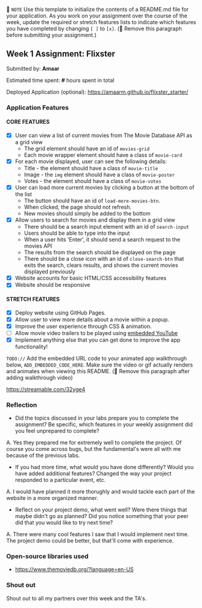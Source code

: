 📝 `NOTE` Use this template to initialize the contents of a README.md file for your application. As you work on your assignment over the course of the week, update the required or stretch features lists to indicate which features you have completed by changing `[ ]` to `[x]`. (🚫 Remove this paragraph before submitting your assignment.)

## Week 1 Assignment: Flixster

Submitted by: **Amaar**

Estimated time spent: **#** hours spent in total

Deployed Application (optional): https://amaarm.github.io/flixster_starter/

### Application Features

#### CORE FEATURES

- [X] User can view a list of current movies from The Movie Database API as a grid view
  - The grid element should have an id of `movies-grid`
  - Each movie wrapper element should have a class of `movie-card`
- [X] For each movie displayed, user can see the following details:
  - Title - the element should have a class of `movie-title`
  - Image - the `img` element should have a class of `movie-poster`
  - Votes - the element should have a class of `movie-votes`
- [X] User can load more current movies by clicking a button at the bottom of the list
  - The button should have an id of `load-more-movies-btn`.
  - When clicked, the page should not refresh.
  - New movies should simply be added to the bottom
- [X] Allow users to search for movies and display them in a grid view
  - There should be a search input element with an id of `search-input`
  - Users should be able to type into the input
  - When a user hits 'Enter', it should send a search request to the movies API
  - The results from the search should be displayed on the page
  - There should be a close icon with an id of `close-search-btn` that exits the search, clears results, and shows the current movies displayed previously
- [X] Website accounts for basic HTML/CSS accessibility features
- [X] Website should be responsive

#### STRETCH FEATURES

- [X] Deploy website using GitHub Pages. 
- [X] Allow user to view more details about a movie within a popup.
- [X] Improve the user experience through CSS & animation.
- [ ] Allow movie video trailers to be played using [embedded YouTube](https://support.google.com/youtube/answer/171780?hl=en)
- [X] Implement anything else that you can get done to improve the app functionality!

`TODO://` Add the embedded URL code to your animated app walkthrough below, `ADD_EMBEDDED_CODE_HERE`. Make sure the video or gif actually renders and animates when viewing this README. (🚫 Remove this paragraph after adding walkthrough video)

https://streamable.com/32yge4


### Reflection

* Did the topics discussed in your labs prepare you to complete the assignment? Be specific, which features in your weekly assignment did you feel unprepared to complete?

A. Yes they prepared me for extremely well to complete the project. Of course you come across bugs, but the fundamental's were all with me because of the previous labs. 

* If you had more time, what would you have done differently? Would you have added additional features? Changed the way your project responded to a particular event, etc.
  
A. I would have planned it more thorughly and would tackle each part of the website in a more organized manner. 

* Reflect on your project demo, what went well? Were there things that maybe didn't go as planned? Did you notice something that your peer did that you would like to try next time?

A. There were many cool features I saw that I would implement next time. The project demo could be better, but that'll come with experience. 

### Open-source libraries used

- https://www.themoviedb.org/?language=en-US

### Shout out

Shout out to all my partners over this week and the TA's. 
